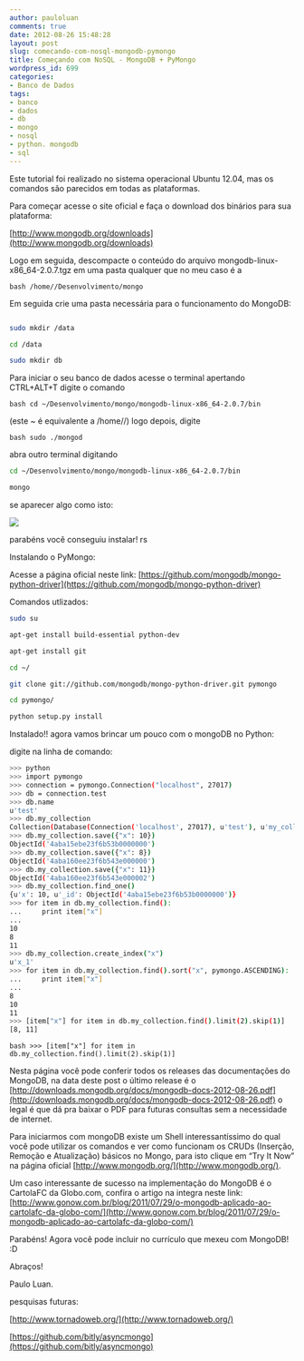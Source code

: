 ```yaml
---
author: pauloluan
comments: true
date: 2012-08-26 15:48:28
layout: post
slug: comecando-com-nosql-mongodb-pymongo
title: Começando com NoSQL - MongoDB + PyMongo
wordpress_id: 699
categories:
- Banco de Dados
tags:
- banco
- dados
- db
- mongo
- nosql
- python. mongodb
- sql
---
```


Este tutorial foi realizado no sistema operacional Ubuntu 12.04, mas os comandos são parecidos em todas as plataformas.

Para começar acesse o site oficial e faça o download dos binários para sua plataforma:

[http://www.mongodb.org/downloads](http://www.mongodb.org/downloads)

Logo em seguida, descompacte o conteúdo do arquivo mongodb-linux-x86_64-2.0.7.tgz em uma pasta qualquer que no meu caso é a

``` bash /home//Desenvolvimento/mongo ```

<!-- more -->



Em seguida crie uma pasta necessária para o funcionamento do MongoDB:

``` bash

sudo mkdir /data

cd /data

sudo mkdir db

```

Para iniciar o seu banco de dados acesse o terminal apertando CTRL+ALT+T digite o comando

``` bash cd ~/Desenvolvimento/mongo/mongodb-linux-x86_64-2.0.7/bin ```

(este ~ é equivalente a /home/<NOME DE SEU USUARIO>/) logo depois, digite

``` bash sudo ./mongod ```

abra outro terminal digitando

``` bash
cd ~/Desenvolvimento/mongo/mongodb-linux-x86_64-2.0.7/bin

mongo
```

se aparecer algo como isto:

[![](http://javalees.files.wordpress.com/2012/08/mongo-funcionando.png)](http://javalees.files.wordpress.com/2012/08/mongo-funcionando.png)

parabéns você conseguiu instalar! rs

Instalando o PyMongo:

Acesse a página oficial neste link: [https://github.com/mongodb/mongo-python-driver](https://github.com/mongodb/mongo-python-driver)

Comandos utlizados:

``` bash
sudo su

apt-get install build-essential python-dev

apt-get install git

cd ~/

git clone git://github.com/mongodb/mongo-python-driver.git pymongo

cd pymongo/

python setup.py install
```

Instalado!! agora vamos brincar um pouco com o mongoDB no Python:

digite na linha de comando:

``` bash
>>> python
>>> import pymongo
>>> connection = pymongo.Connection("localhost", 27017)
>>> db = connection.test
>>> db.name
u'test'
>>> db.my_collection
Collection(Database(Connection('localhost', 27017), u'test'), u'my_collection')
>>> db.my_collection.save({"x": 10})
ObjectId('4aba15ebe23f6b53b0000000')
>>> db.my_collection.save({"x": 8})
ObjectId('4aba160ee23f6b543e000000')
>>> db.my_collection.save({"x": 11})
ObjectId('4aba160ee23f6b543e000002')
>>> db.my_collection.find_one()
{u'x': 10, u'_id': ObjectId('4aba15ebe23f6b53b0000000')}
>>> for item in db.my_collection.find():
...     print item["x"]
...
10
8
11
>>> db.my_collection.create_index("x")
u'x_1'
>>> for item in db.my_collection.find().sort("x", pymongo.ASCENDING):
...     print item["x"]
...
8
10
11
>>> [item["x"] for item in db.my_collection.find().limit(2).skip(1)]
[8, 11]
```



``` bash >>> [item["x"] for item in db.my_collection.find().limit(2).skip(1)] ```

Nesta página você pode conferir todos os releases das documentações do MongoDB, na data deste post o último release é o [http://downloads.mongodb.org/docs/mongodb-docs-2012-08-26.pdf](http://downloads.mongodb.org/docs/mongodb-docs-2012-08-26.pdf) o legal é que dá pra baixar o PDF para futuras consultas sem a necessidade de internet.

Para iniciarmos com mongoDB existe um Shell interessantíssimo do qual você pode utilizar os comandos e ver como funcionam os CRUDs (Inserção, Remoção e Atualização) básicos no Mongo, para isto clique em “Try It Now” na página oficial [http://www.mongodb.org/](http://www.mongodb.org/).

Um caso interessante de sucesso na implementação do MongoDB é o CartolaFC da Globo.com, confira o artigo na integra neste link: [http://www.gonow.com.br/blog/2011/07/29/o-mongodb-aplicado-ao-cartolafc-da-globo-com/](http://www.gonow.com.br/blog/2011/07/29/o-mongodb-aplicado-ao-cartolafc-da-globo-com/)

Parabéns! Agora você pode incluir no currículo que mexeu com MongoDB! :D

Abraços!

Paulo Luan.

pesquisas futuras:

[http://www.tornadoweb.org/](http://www.tornadoweb.org/)

[https://github.com/bitly/asyncmongo](https://github.com/bitly/asyncmongo)
